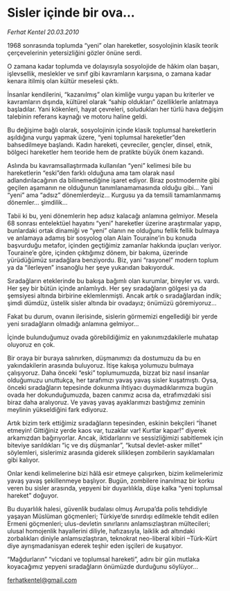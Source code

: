 # Sisler içinde bir ova...

*Ferhat Kentel 20.03.2010*

<div class="yazi"><p>1968 sonrasında toplumda “yeni” olan hareketler, sosyolojinin klasik teorik çerçevelerinin yetersizliğini gözler önüne serdi.</p>
<p>O zamana kadar toplumda ve dolayısıyla sosyolojide de hâkim olan başarı, işlevsellik, meslekler ve sınıf gibi kavramların karşısına, o zamana kadar kenara itilmiş olan kültür meselesi çıktı.</p>
<p>İnsanlar kendilerini, “kazanılmış” olan kimliğe vurgu yapan bu kriterler ve kavramların dışında, kültürel olarak “sahip oldukları” özelliklerle anlatmaya başladılar. Yani kökenleri, hayat çevreleri, soludukları her türlü hava değişim talebinin referans kaynağı ve motoru haline geldi.</p>
<p>Bu değişime bağlı olarak, sosyolojinin içinde klasik toplumsal hareketlerin aşıldığına vurgu yapmak üzere, “yeni toplumsal hareketler”den bahsedilmeye başlandı. Kadın hareketi, çevreciler, gençler, dinsel, etnik, bölgeci hareketler hem teoride hem de pratikte büyük önem kazandı.</p>
<p>Aslında bu kavramsallaştırmada kullanılan “yeni” kelimesi bile bu hareketlerin “eski”den farklı olduğuna ama tam olarak nasıl adlandırılacağının da bilinemediğine işaret ediyor. Biraz postmodernite gibi geçilen aşamanın ne olduğunun tanımlanamamasında olduğu gibi... Yani “yeni” ama “adsız” dönemlerdeyiz... Kurgusu ya da temsili tamamlanmamış dönemler... şimdilik...</p>
<p>Tabii ki bu, yeni dönemlerin hep adsız kalacağı anlamına gelmiyor. Mesela 68 sonrası entelektüel hayatını “yeni” hareketler üzerine araştırmalar yapıp, bunlardaki ortak dinamiği ve “yeni” olanın ne olduğunu fellik fellik bulmaya ve anlamaya adamış bir sosyolog olan Alain Touraine’in bu konuda başvurduğu metafor, içinden geçtiğimiz zamanlar hakkında ipuçları veriyor. Touraine’e göre, içinden çıktığımız dönem, bir bakıma, üzerinde yürüdüğümüz sıradağlara benziyordu. Biz, yani “rasyonel” modern toplum ya da “ilerleyen” insanoğlu her şeye yukarıdan bakıyorduk.</p>
<p>Sıradağların eteklerinde bu bakışa bağımlı olan kurumlar, bireyler vs. vardı. Her şey bir bütün içinde anlamlıydı. Her şey sıradağların gölgesi ya da şemsiyesi altında birbirine eklemlenmişti. Ancak artık o sıradağlardan indik; şimdi dümdüz, üstelik sisler altında bir ovadayız; önümüzü göremiyoruz...</p>
<p>Fakat bu durum, ovanın ilerisinde, sislerin görmemizi engellediği bir yerde yeni sıradağların olmadığı anlamına gelmiyor...</p>
<p>İçinde bulunduğumuz ovada görebildiğimiz en yakınımızdakilerle muhatap oluyoruz en çok.</p>
<p>Bir oraya bir buraya salınırken, düşmanımızı da dostumuzu da bu en yakındakilerin arasında buluyoruz. İtişe kakışa yolumuzu bulmaya çalışıyoruz. Daha önceki “eski” toplumumuzda, bizzat biz nasıl insanlar olduğumuzu unuttukça, her tarafımızı yavaş yavaş sisler kuşatmıştı. Oysa, önceki sıradağların tepesinde dokunma ihtiyacı duymadıklarımıza bugün ovada her dokunduğumuzda, bazen canımız acısa da, etrafımızdaki sisi biraz daha aralıyoruz. Ve yavaş yavaş ayaklarımızı bastığımız zeminin meylinin yükseldiğini fark ediyoruz.</p>
<p>Artık bizim terk ettiğimiz sıradağların tepesinden, eskinin bekçileri “İhanet etmeyin! Gittiğiniz yerde kaos var, tuzaklar var! Kurtlar kapar!” diyerek arkamızdan bağırıyorlar. Ancak, iktidarlarını ve sessizliğimizi sabitlemek için biteviye sarıldıkları “iç ve dış düşmanlar”, “kutsal devlet-asker millet” söylemleri, sislerimiz arasında giderek silikleşen zombilerin sayıklamaları gibi kalıyor.</p>
<p>Onlar kendi kelimelerine bizi hâlâ esir etmeye çalışırken, bizim kelimelerimiz yavaş yavaş şekillenmeye başlıyor. Bugün, zombilere inanılmaz bir korku veren bu sisler arasında, yepyeni bir duyarlılıkla, düşe kalka “yeni toplumsal hareket” doğuyor.</p>
<p>Bu duyarlılık halesi, güvenlik budalası olmuş Avrupa’da polis tehdidiyle yaşayan Müslüman göçmenleri; Türkiye’de sınırdışı edilmekle tehdit edilen Ermeni göçmenleri; ulus-devletin sınırlarını anlamsızlaştıran mültecileri; ulusal homojenlik hayallerini diliyle, hafızasıyla, laiklik adı altındaki zorbalıkları diniyle anlamsızlaştıran, teknokrat neo-liberal kibiri –Türk-Kürt diye ayrışmadanisyan ederek teşhir eden işçileri de kuşatıyor.</p>
<p>“Mağdurların” “vicdani ve toplumsal hareketi”, adını bir gün mutlaka koyacağımız yepyeni sıradağların önümüzde durduğunu söylüyor...</p>
<p><a href="mailto:ferhatkentel@gmail.com">ferhatkentel@gmail.com</a></p>
</div>
